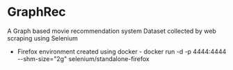 # GraphRec
A Graph based movie recommendation system
Dataset collected by web scraping using Selenium

- Firefox environment created using docker - docker run -d -p 4444:4444 --shm-size="2g" selenium/standalone-firefox
